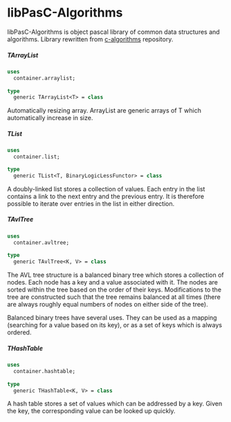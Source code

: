 libPasC-Algorithms
==========
libPasC-Algorithms is object pascal library of common data structures and algorithms. Library rewritten from [c-algorithms](https://github.com/fragglet/c-algorithms) repository. 

##### TArrayList

```pascal
uses
  container.arraylist;
  
type
  generic TArrayList<T> = class
```

Automatically resizing array. ArrayList are generic arrays of T which automatically increase in size.

##### TList

```pascal
uses
  container.list;

type
  generic TList<T, BinaryLogicLessFunctor> = class
```

A doubly-linked list stores a collection of values. Each entry in the list contains a link to the next entry and the previous entry. It is therefore possible to iterate over entries in the list in either direction.

##### TAvlTree

```pascal
uses
  container.avltree;
 
type
  generic TAvlTree<K, V> = class
```

The AVL tree structure is a balanced binary tree which stores a collection of nodes. Each node has a key and a value associated with it. The nodes are sorted within the tree based on the order of their keys. Modifications to the tree are constructed such that the tree remains balanced at all times (there are always roughly equal numbers of nodes on either side of the tree).

Balanced binary trees have several uses. They can be used as a mapping (searching for a value based on its key), or as a set of keys which is always ordered.

##### THashTable

```pascal
uses
  container.hashtable;
 
type
  generic THashTable<K, V> = class
```

A hash table stores a set of values which can be addressed by a key. Given the key, the corresponding value can be looked up quickly.